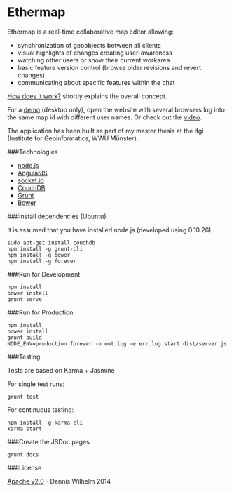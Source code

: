 Ethermap
=========

Ethermap is a real-time collaborative map editor allowing:
* synchronization of geoobjects between all clients
* visual highlights of changes creating user-awareness
* watching other users or show their current workarea
* basic feature version control (browse older revisions and revert changes)
* communicating about specific features within the chat


[How does it work?](How_does_it_work.md) shortly explains the overall concept.

For a [demo](http://giv-wilhelm.uni-muenster.de) (desktop only), open the website with several browsers log into the same map id with different user names. Or check out the [video](https://www.youtube.com/watch?v=ByRp-g3egLk).


The application has been built as part of my master thesis at the ifgi (Institute for Geoinformatics, WWU Münster).


###Technologies

* [node.js]
* [AngularJS]
* [socket.io]
* [CouchDB]
* [Grunt]
* [Bower]




###Install dependencies (Ubuntu)

It is assumed that you have installed node.js (developed using 0.10.26)
```
sudo apt-get install couchdb
npm install -g grunt-cli
npm install -g bower
npm install -g forever

```


###Run for Development


```
npm install
bower install
grunt serve

```

###Run for Production


```
npm install
bower install
grunt build
NODE_ENV=production forever -o out.log -e err.log start dist/server.js

```


###Testing

Tests are based on Karma + Jasmine

For single test runs:
```
grunt test
```
For continuous testing:
```
npm install -g karma-cli
karma start
```

###Create the JSDoc pages

```
grunt docs
```


###License

[Apache v2.0](license.md) - Dennis Wilhelm 2014



[node.js]:http://nodejs.org/
[CouchDB]:http://couchdb.apache.org/
[AngularJS]:https://angularjs.org/
[Grunt]:http://gruntjs.com/
[Bower]:http://bower.io/
[socket.io]:http://socket.io/
